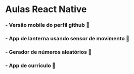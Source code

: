 # Aulas React Native

###  - Versão mobile do perfil github 📱

###  - App de lanterna usando sensor de movimento 🔦

###  - Gerador de números aleatórios 🔢

### - App de currículo 📂




